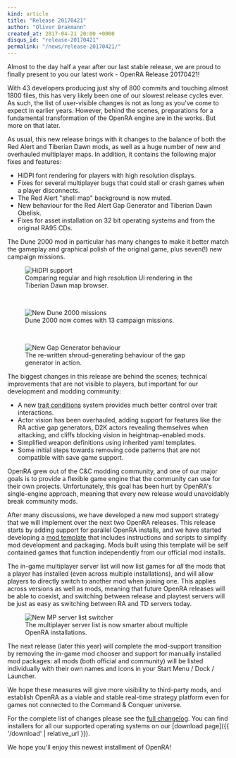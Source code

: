 ```yaml
---
kind: article
title: "Release 20170421"
author: "Oliver Brakmann"
created_at: 2017-04-21 20:00 +0000
disqus_id: "release-20170421"
permalink: "/news/release-20170421/"
---
```


Almost to the day half a year after our last stable release, we are proud to finally present to you our latest work - OpenRA Release 20170421!

With 43 developers producing just shy of 800 commits and touching almost 1800 files, this has very likely been one of our slowest release cycles ever. As such, the list of user-visible changes is not as long as you've come to expect in earlier years. However, behind the scenes, preparations for a fundamental transformation of the OpenRA engine are in the works. But more on that later.

As usual, this new release brings with it changes to the balance of both the Red Alert and Tiberian Dawn mods, as well as a huge number of new and overhauled multiplayer maps. In addition, it contains the following major fixes and features:

* HiDPI font rendering for players with high resolution displays.
* Fixes for several multiplayer bugs that could stall or crash games when a player disconnects.
* The Red Alert "shell map" background is now muted.
* New behaviour for the Red Alert Gap Generator and Tiberian Dawn Obelisk.
* Fixes for asset installation on 32 bit operating systems and from the original RA95 CDs.

The Dune 2000 mod in particular has many changes to make it better match the gameplay and graphical polish of the original game, plus seven(!) new campaign missions.

<figure>
  <img src="{{ '/images/news/20170421-td-hidpi.gif' | relative_url }}" alt="HiDPI support" />
  <figcaption>Comparing regular and high resolution UI rendering in the Tiberian Dawn map browser.</figcaption>
</figure>
<br />
<figure>
  <img src="{{ '/images/news/20170421-d2k-new-missions.png' | relative_url }}" alt="New Dune 2000 missions" />
  <figcaption>Dune 2000 now comes with 13 campaign missions.</figcaption>
</figure>
<br />
<figure>
  <img src="{{ '/images/news/20170421-ra-gapgen.png' | relative_url }}" alt="New Gap Generator behaviour" />
  <figcaption>The re-written shroud-generating behaviour of the gap generator in action.</figcaption>
</figure>

<div class="about-todo-divider"></div>

The biggest changes in this release are behind the scenes; technical improvements that are not visible to players, but important for our development and modding community:

* A new [trait conditions](https://github.com/OpenRA/OpenRA/wiki/Conditions) system provides much better control over trait interactions.
* Actor vision has been overhauled, adding support for features like the RA active gap generators, D2K actors revealing themselves when attacking, and cliffs blocking vision in heightmap-enabled mods.
* Simplified weapon definitions using inherited yaml templates.
* Some initial steps towards removing code patterns that are not compatible with save game support.

OpenRA grew out of the C&C modding community, and one of our major goals is to provide a flexible game engine that the community can use for their own projects.  Unfortunately, this goal has been hurt by OpenRA's single-engine approach, meaning that every new release would unavoidably break community mods.

After many discussions, we have developed a new mod support strategy that we will implement over the next two OpenRA releases.  This release starts by adding support for parallel OpenRA installs, and we have started developing a [mod template](https://github.com/OpenRA/OpenRAModSDK) that includes instructions and scripts to simplify mod development and packaging.  Mods built using this template will be self contained games that function independently from our official mod installs.

The in-game multiplayer server list will now list games for *all* the mods that a player has installed (even across multiple installations), and will allow players to directly switch to another mod when joining one.  This applies across versions as well as mods, meaning that future OpenRA releases will be able to coexist, and switching between release and playtest servers will be just as easy as switching between RA and TD servers today.

<figure>
  <img src="{{ '/images/news/20170304-mpmodswitch.png' | relative_url }}" alt="New MP server list switcher" />
  <figcaption>The multiplayer server list is now smarter about multiple OpenRA installations.</figcaption>
</figure>

The next release (later this year) will complete the mod-support transition by removing the in-game mod chooser and support for manually installed mod packages: all mods (both official and community) will be listed individually with their own names and icons in your Start Menu / Dock / Launcher.

We hope these measures will give more visibility to third-party mods, and establish OpenRA as a viable and stable real-time strategy platform even for games not connected to the Command & Conquer universe.

<div class="about-todo-divider"></div>

For the complete list of changes please see the [full changelog](https://github.com/OpenRA/OpenRA/wiki/Changelog/33cef396555bd767f9126d4775e20324ae05c235). You can find installers for all our supported operating systems on our [download page]({{ '/download' | relative_url }}).

We hope you'll enjoy this newest installment of OpenRA!

